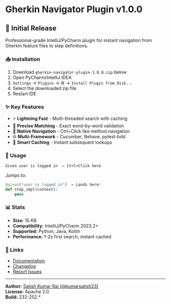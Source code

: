 # Gherkin Navigator Plugin v1.0.0

## 🎉 Initial Release

Professional-grade IntelliJ/PyCharm plugin for instant navigation from Gherkin feature files to step definitions.

### 📥 Installation

1. Download `gherkin-navigator-plugin-1.0.0.zip` below
2. Open PyCharm/IntelliJ IDEA
3. `Settings` → `Plugins` → ⚙️ → `Install Plugin from Disk...`
4. Select the downloaded zip file
5. Restart IDE

### ✨ Key Features

- ⚡ **Lightning Fast** - Multi-threaded search with caching
- 🎯 **Precise Matching** - Exact word-by-word validation
- 🔗 **Native Navigation** - Ctrl+Click like method navigation
- 🌐 **Multi-Framework** - Cucumber, Behave, pytest-bdd
- 💾 **Smart Caching** - Instant subsequent lookups

### 🚀 Usage

```gherkin
Given user is logged in  ← Ctrl+Click here
```

Jumps to:
```python
@given("user is logged in")  ← Lands here!
def step_impl(context):
    pass
```

### 📊 Stats

- **Size:** 15 KB
- **Compatibility:** IntelliJ/PyCharm 2023.2+
- **Supported:** Python, Java, Kotlin
- **Performance:** 1-2s first search, instant cached

### 🔗 Links

- [Documentation](../README.md)
- [Changelog](../CHANGELOG.md)
- [Report Issues](https://github.com/kumarsatish23/gherkin-navigator-plugin/issues)

---

**Author:** [Satish Kumar Rai (@kumarsatish23)](https://github.com/kumarsatish23)  
**License:** Apache 2.0  
**Build:** 232-252.*

